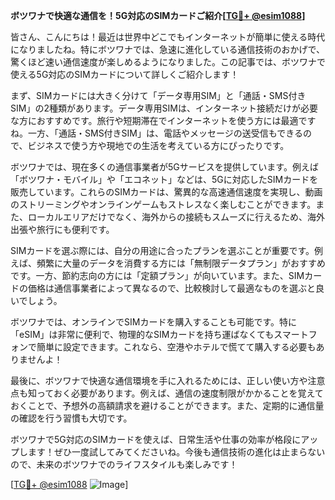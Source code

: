**ボツワナで快適な通信を！5G対応のSIMカードご紹介[[TG💪+ @esim1088](https://t.me/s/esim1088)]**

皆さん、こんにちは！最近は世界中どこでもインターネットが簡単に使える時代になりましたね。特にボツワナでは、急速に進化している通信技術のおかげで、驚くほど速い通信速度が楽しめるようになりました。この記事では、ボツワナで使える5G対応のSIMカードについて詳しくご紹介します！

まず、SIMカードには大きく分けて「データ専用SIM」と「通話・SMS付きSIM」の2種類があります。データ専用SIMは、インターネット接続だけが必要な方におすすめです。旅行や短期滞在でインターネットを使う方には最適ですね。一方、「通話・SMS付きSIM」は、電話やメッセージの送受信もできるので、ビジネスで使う方や現地での生活を考えている方にぴったりです。

ボツワナでは、現在多くの通信事業者が5Gサービスを提供しています。例えば「ボツワナ・モバイル」や「エコネット」などは、5Gに対応したSIMカードを販売しています。これらのSIMカードは、驚異的な高速通信速度を実現し、動画のストリーミングやオンラインゲームもストレスなく楽しむことができます。また、ローカルエリアだけでなく、海外からの接続もスムーズに行えるため、海外出張や旅行にも便利です。

SIMカードを選ぶ際には、自分の用途に合ったプランを選ぶことが重要です。例えば、頻繁に大量のデータを消費する方には「無制限データプラン」がおすすめです。一方、節約志向の方には「定額プラン」が向いています。また、SIMカードの価格は通信事業者によって異なるので、比較検討して最適なものを選ぶと良いでしょう。

ボツワナでは、オンラインでSIMカードを購入することも可能です。特に「eSIM」は非常に便利で、物理的なSIMカードを持ち運ばなくてもスマートフォンで簡単に設定できます。これなら、空港やホテルで慌てて購入する必要もありませんよ！

最後に、ボツワナで快適な通信環境を手に入れるためには、正しい使い方や注意点も知っておく必要があります。例えば、通信の速度制限がかかることを覚えておくことで、予想外の高額請求を避けることができます。また、定期的に通信量の確認を行う習慣も大切です。

ボツワナで5G対応のSIMカードを使えば、日常生活や仕事の効率が格段にアップします！ぜひ一度試してみてくださいね。今後も通信技術の進化は止まらないので、未来のボツワナでのライフスタイルも楽しみです！

[[TG💪+ @esim1088](https://t.me/s/esim1088) ![Image](https://i.postimg.cc/Y0z9fWf4/image.png)]